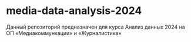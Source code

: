 # media-data-analysis-2024
Данный репозиторий предназначен для курса Анализ данных 2024 на ОП «Медиакоммункации» и «Журналистика» 
